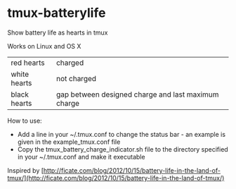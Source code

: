 tmux-batterylife
================

Show battery life as hearts in tmux

Works on Linux and OS X

<table border="0">
	<tr>
		<td>red hearts</td><td>charged</td>
	</tr>
	<tr>
		<td>white hearts</td><td>not charged</td>
	<tr>
		<td>black hearts</td><td>gap between designed charge and last maximum charge</td>
	</tr>
</table>

How to use:

* Add a line in your ~/.tmux.conf to change the status bar - an example is given in the example_tmux.conf file
* Copy the tmux_battery_charge_indicator.sh file to the directory specified in your ~/.tmux.conf and make it executable

Inspired by [http://ficate.com/blog/2012/10/15/battery-life-in-the-land-of-tmux/](http://ficate.com/blog/2012/10/15/battery-life-in-the-land-of-tmux/)
